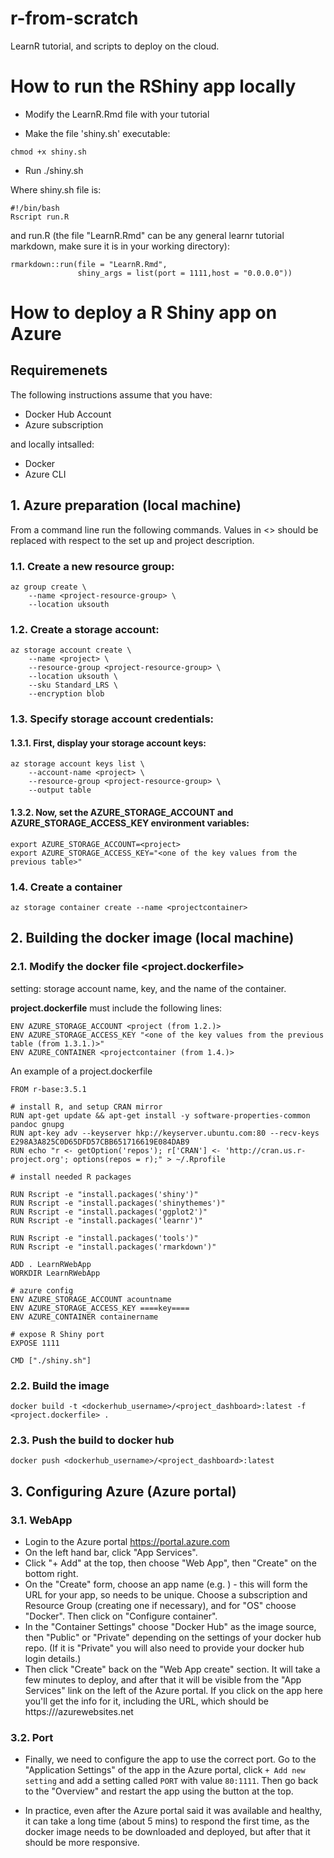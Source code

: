 # r-from-scratch
LearnR tutorial, and scripts to deploy on the cloud.

# How to run the RShiny app locally

* Modify the LearnR.Rmd file with your tutorial

* Make the file 'shiny.sh' executable: 

```
chmod +x shiny.sh
```
* Run ./shiny.sh

Where shiny.sh file is:

```
#!/bin/bash
Rscript run.R

```

and run.R (the file "LearnR.Rmd" can be any general learnr tutorial markdown, make sure it is in your working directory):

```
rmarkdown::run(file = "LearnR.Rmd",
               shiny_args = list(port = 1111,host = "0.0.0.0"))

```



# How to deploy a R Shiny app on Azure

## Requiremenets

The following instructions assume that you have:

* Docker Hub Account
* Azure subscription 

and locally intsalled:

* Docker
* Azure CLI

## 1. Azure preparation (local machine)

From a command line run the following commands. Values in <> should be replaced with respect to the set up and project description.

### 1.1. Create a new resource group:

```
az group create \
    --name <project-resource-group> \
    --location uksouth
```

### 1.2. Create a storage account:

```
az storage account create \
    --name <project> \
    --resource-group <project-resource-group> \
    --location uksouth \
    --sku Standard_LRS \
	--encryption blob
```

### 1.3. Specify storage account credentials:

#### 1.3.1. First, display your storage account keys:

```
az storage account keys list \
    --account-name <project> \
    --resource-group <project-resource-group> \
    --output table
```

#### 1.3.2. Now, set the AZURE_STORAGE_ACCOUNT and AZURE_STORAGE_ACCESS_KEY environment variables:

```
export AZURE_STORAGE_ACCOUNT=<project>
export AZURE_STORAGE_ACCESS_KEY="<one of the key values from the previous table>"
```

### 1.4. Create a container

```
az storage container create --name <projectcontainer>
```

## 2. Building the docker image (local machine)

### 2.1. Modify the docker file <project.dockerfile>

setting: storage account name, key, and the name of the container.

**project.dockerfile** must include the following lines:

```
ENV AZURE_STORAGE_ACCOUNT <project (from 1.2.)>
ENV AZURE_STORAGE_ACCESS_KEY "<one of the key values from the previous table (from 1.3.1.)>"
ENV AZURE_CONTAINER <projectcontainer (from 1.4.)>
```

An example of a project.dockerfile

```
FROM r-base:3.5.1

# install R, and setup CRAN mirror
RUN apt-get update && apt-get install -y software-properties-common pandoc gnupg
RUN apt-key adv --keyserver hkp://keyserver.ubuntu.com:80 --recv-keys E298A3A825C0D65DFD57CBB651716619E084DAB9
RUN echo "r <- getOption('repos'); r['CRAN'] <- 'http://cran.us.r-project.org'; options(repos = r);" > ~/.Rprofile

# install needed R packages

RUN Rscript -e "install.packages('shiny')"
RUN Rscript -e "install.packages('shinythemes')"
RUN Rscript -e "install.packages('ggplot2')"
RUN Rscript -e "install.packages('learnr')"

RUN Rscript -e "install.packages('tools')"
RUN Rscript -e "install.packages('rmarkdown')"

ADD . LearnRWebApp
WORKDIR LearnRWebApp

# azure config
ENV AZURE_STORAGE_ACCOUNT acountname
ENV AZURE_STORAGE_ACCESS_KEY ====key====
ENV AZURE_CONTAINER containername

# expose R Shiny port
EXPOSE 1111

CMD ["./shiny.sh"]

```

### 2.2. Build the image 

```
docker build -t <dockerhub_username>/<project_dashboard>:latest -f <project.dockerfile> .

```

### 2.3. Push the build to docker hub

```
docker push <dockerhub_username>/<project_dashboard>:latest

```

## 3. Configuring Azure (Azure portal)


### 3.1. WebApp

 * Login to the Azure portal https://portal.azure.com
 * On the left hand bar, click "App Services".
 * Click "+ Add" at the top, then choose "Web App", then "Create" on the bottom right.
 * On the "Create" form, choose an app name (e.g. <project>) - this will form the URL for your app, so needs to be unique.  Choose a subscription and Resource Group (creating one if necessary), and for "OS" choose "Docker".  Then click on
 "Configure container".
 * In the "Container Settings" choose "Docker Hub" as the image source, then
 "Public" or "Private" depending on the settings of your docker hub repo.
 (If it is "Private" you will also need to provide your docker hub login details.)
 * Then click "Create" back on the "Web App create" section.  It will take a
 few minutes to deploy, and after that it will be visible from the "App Services" link on the left of the Azure portal.  If you click on the app here you'll
 get the info for it, including the URL, which should be
 https://<project>/azurewebsites.net

### 3.2. Port

 * Finally, we need to configure the app to use the correct port.  Go to
 the "Application Settings" of the app in the Azure portal, click ```+ Add new setting``` and add a setting called ```PORT``` with value ```80:1111```.   Then go back to the "Overview" and restart the app using the button at the top.
 
 * In practice, even after the Azure portal said it was available and healthy,  it can take a long time (about 5 mins) to respond the first time, as the docker image needs to be downloaded and deployed, but after that it should be more responsive.



